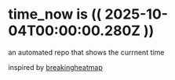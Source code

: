 # time_now is (( 2025-10-04T00:00:00.280Z ))

an automated repo that shows the currnent time

inspired by [breakingheatmap](https://github.com/breakingheatmap/breakingheatmap)